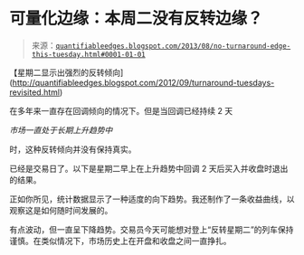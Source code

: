 <!--yml

分类：未分类

日期：2024-05-18 08:40:41

-->

# 可量化边缘：本周二没有反转边缘？

> 来源：[`quantifiableedges.blogspot.com/2013/08/no-turnaround-edge-this-tuesday.html#0001-01-01`](http://quantifiableedges.blogspot.com/2013/08/no-turnaround-edge-this-tuesday.html#0001-01-01)

【星期二显示出强烈的反转倾向](http://quantifiableedges.blogspot.com/2012/09/turnaround-tuesdays-revisited.html)

在多年来一直存在回调倾向的情况下。但是当回调已经持续 2 天

*市场一直处于长期上升趋势中*

时，这种反转倾向并没有保持真实。

已经是交易日了。以下是星期二早上在上升趋势中回调 2 天后买入并收盘时退出的结果。

正如你所见，统计数据显示了一种适度的向下趋势。我还制作了一条收益曲线，以观察这是如何随时间发展的。

有点波动，但一直呈下降趋势。交易员今天可能想对登上“反转星期二”的列车保持谨慎。在类似情况下，市场历史上在开盘和收盘之间一直挣扎。
